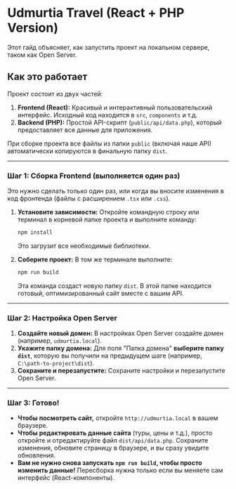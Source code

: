 # Udmurtia Travel (React + PHP Version)

Этот гайд объясняет, как запустить проект на локальном сервере, таком как Open Server.

## Как это работает

Проект состоит из двух частей:
1.  **Frontend (React):** Красивый и интерактивный пользовательский интерфейс. Исходный код находится в `src`, `components` и т.д.
2.  **Backend (PHP):** Простой API-скрипт (`public/api/data.php`), который предоставляет все данные для приложения.

При сборке проекта все файлы из папки `public` (включая наше API) автоматически копируются в финальную папку `dist`.

---

### Шаг 1: Сборка Frontend (выполняется один раз)

Это нужно сделать только один раз, или когда вы вносите изменения в код фронтенда (файлы с расширением `.tsx` или `.css`).

1.  **Установите зависимости:** Откройте командную строку или терминал в корневой папке проекта и выполните команду:
    ```bash
    npm install
    ```
    Это загрузит все необходимые библиотеки.

2.  **Соберите проект:** В том же терминале выполните:
    ```bash
    npm run build
    ```
    Эта команда создаст новую папку `dist`. В этой папке находится готовый, оптимизированный сайт вместе с вашим API.

---

### Шаг 2: Настройка Open Server

1.  **Создайте новый домен:** В настройках Open Server создайте домен (например, `udmurtia.local`).
2.  **Укажите папку домена:** Для поля "Папка домена" **выберите папку `dist`**, которую вы получили на предыдущем шаге (например, `C:\path-to-project\dist`).
3.  **Сохраните и перезапустите:** Сохраните настройки и перезапустите Open Server.

---

### Шаг 3: Готово!

-   **Чтобы посмотреть сайт,** откройте `http://udmurtia.local` в вашем браузере.
-   **Чтобы редактировать данные сайта** (туры, цены и т.д.), просто откройте и отредактируйте файл `dist/api/data.php`. Сохраните изменения, обновите страницу в браузере, и вы сразу увидите обновления. 
-   **Вам не нужно снова запускать `npm run build`, чтобы просто изменить данные!** Пересборка нужна только если вы меняете сам интерфейс (React-компоненты).
